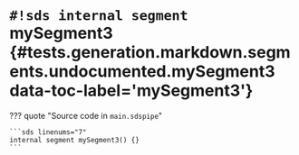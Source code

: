 # `#!sds internal segment` mySegment3 {#tests.generation.markdown.segments.undocumented.mySegment3 data-toc-label='mySegment3'}

??? quote "Source code in `main.sdspipe`"

    ```sds linenums="7"
    internal segment mySegment3() {}
    ```
